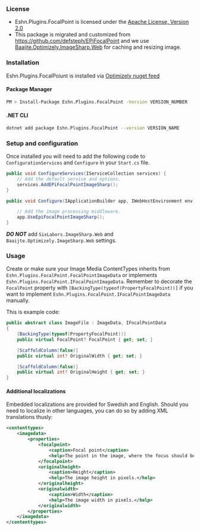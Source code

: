 ### License

- Eshn.Plugins.FocalPoint is licensed under the [Apache License, Version 2.0](https://opensource.org/licenses/Apache-2.0)
- This package is migrated and customized from <https://github.com/defsteph/EPiFocalPoint> and we use [Baaijte.Optimizely.ImageSharp.Web](https://github.com/vnbaaij/Baaijte.Optimizely.ImageSharp.Web) for caching and resizing image.

### Installation

Eshn.Plugins.FocalPoiunt is installed via [Optimizely nuget feed](https://nuget.optimizely.com/package/?id=Eshn.Plugins.FocalPoint)

#### Package Manager

```bash
PM > Install-Package Eshn.Plugins.FocalPoint -Version VERSION_NUMBER
```

#### .NET CLI

```bash
dotnet add package Eshn.Plugins.FocalPoint --version VERSION_NAME
```

### Setup and configuration

Once installed you will need to add the following code to `ConfigurationServices` and `Configure` in your `Start.cs` file.

```csharp
public void ConfigureServices(IServiceCollection services) {
    // Add the default service and options.
    services.AddEPiFocalPointImageSharp();
}

public void Configure(IApplicationBuilder app, IWebHostEnvironment env) {

    // Add the image processing middleware.
    app.UseEpiFocalPointImageSharp();
}
```

**_DO NOT_** add `SixLabors.ImageSharp.Web` and `Baaijte.Optimizely.ImageSharp.Web` settings.

### Usage

Create or make sure your Image Media ContentTypes inherits from `Eshn.Plugins.FocalPoint.FocalPointImageData` or implements `Eshn.Plugins.FocalPoint.IFocalPointImageData`. Remember to decorate the `FocalPoint` property with `[BackingType(typeof(PropertyFocalPoint))]` if you want to implement `Eshn.Plugins.FocalPoint.IFocalPointImageData` manually.

This is example code:

```csharp
public abstract class ImageFile : ImageData, IFocalPointData
{
    [BackingType(typeof(PropertyFocalPoint))]
    public virtual FocalPoint? FocalPoint { get; set; }

    [ScaffoldColumn(false)]
    public virtual int? OriginalWidth { get; set; }

    [ScaffoldColumn(false)]
    public virtual int? OriginalHeight { get; set; }
}

```

#### Additional localizations

Embedded localizations are provided for Swedish and English. Should you need to localize in other languages, you can do so by adding XML translations thusly:

```xml
<contenttypes>
    <imagedata>
        <properties>
            <focalpoint>
                <caption>Focal point</caption>
                <help>The point in the image, where the focus should be, automatically cropped images will be calculated based on this point.</help>
            </focalpoint>
            <originalheight>
                <caption>Height</caption>
                <help>The image height in pixels.</help>
            </originalheight>
            <originalwidth>
                <caption>Width</caption>
                <help>The image width in pixels.</help>
            </originalwidth>
        </properties>
    </imagedata>
</contenttypes>
```
